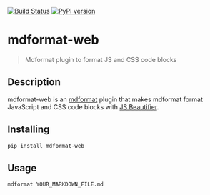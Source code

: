 [![Build Status](https://github.com/hukkinj1/mdformat-web/workflows/Tests/badge.svg?branch=master)](<https://github.com/hukkinj1/mdformat-web/actions?query=workflow%3ATests+branch%3Amaster+event%3Apush>)
[![PyPI version](<https://img.shields.io/pypi/v/mdformat-web>)](<https://pypi.org/project/mdformat-web>)

# mdformat-web
> Mdformat plugin to format JS and CSS code blocks

## Description
mdformat-web is an [mdformat](https://github.com/executablebooks/mdformat) plugin
that makes mdformat format JavaScript and CSS code blocks with [JS Beautifier](https://github.com/beautify-web/js-beautify).

## Installing
```bash
pip install mdformat-web
```

## Usage
```bash
mdformat YOUR_MARKDOWN_FILE.md
```
